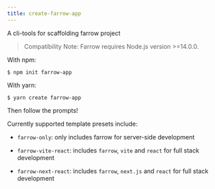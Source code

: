 ```yaml
---
title: create-farrow-app
---
```


A cli-tools for scaffolding farrow project

> Compatibility Note: Farrow requires Node.js version >=14.0.0.

With npm:

```shell
$ npm init farrow-app
```

With yarn:

```shell
$ yarn create farrow-app
```

Then follow the prompts!

Currently supported template presets include:

- `farrow-only`: only includes farrow for server-side development

- `farrow-vite-react`: includes `farrow`, `vite` and `react` for full stack development

- `farrow-next-react`: includes `farrow`, `next.js` and `react` for full stack development
